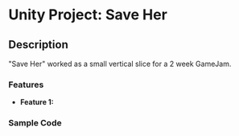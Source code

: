 # Unity Project: Save Her

## Description
"Save Her" worked as a small vertical slice for a 2 week GameJam.

### Features
- **Feature 1:** 

### Sample Code